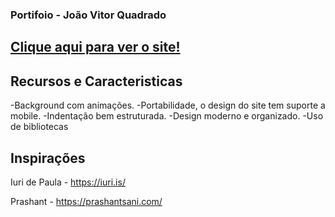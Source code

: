 ### Portifoio - João Vitor Quadrado

## [Clique aqui para ver o site!](https://qu4dr4d0.github.io/Portifolio/)

## Recursos e Caracteristicas

-Background com animações.
-Portabilidade, o design do site tem suporte a mobile.
-Indentação bem estruturada.
-Design moderno e organizado.
-Uso de bibliotecas

## Inspirações

Iuri de Paula - https://iuri.is/

Prashant - https://prashantsani.com/

